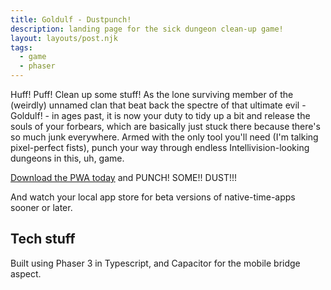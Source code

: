 ```yaml
---
title: Goldulf - Dustpunch!
description: landing page for the sick dungeon clean-up game!
layout: layouts/post.njk
tags:
  - game
  - phaser
---
```

Huff! Puff! Clean up some stuff! As the lone surviving member of the (weirdly) unnamed clan that beat back the spectre of that ultimate evil - Goldulf! - in ages past, it is now your duty to tidy up a bit and release the souls of your forbears, which are basically just stuck there because there's so much junk everywhere. Armed with the only tool you'll need (I'm talking pixel-perfect fists), punch your way through endless Intellivision-looking dungeons in this, uh, game. 

[Download the PWA today](https://dustpunch.urtropedesigns.com) and PUNCH! SOME!! DUST!!!

And watch your local app store for beta versions of native-time-apps sooner or later.

## Tech stuff
Built using Phaser 3 in Typescript, and Capacitor for the mobile bridge aspect.

